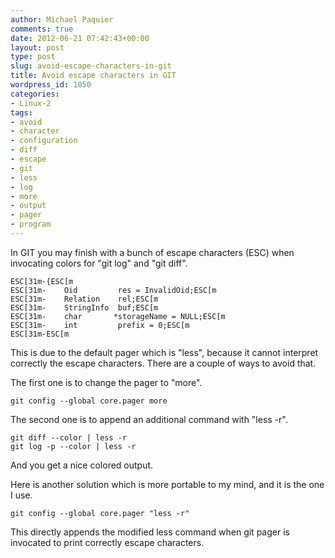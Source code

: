 ```yaml
---
author: Michael Paquier
comments: true
date: 2012-06-21 07:42:43+00:00
layout: post
type: post
slug: avoid-escape-characters-in-git
title: Avoid escape characters in GIT
wordpress_id: 1050
categories:
- Linux-2
tags:
- avoid
- character
- configuration
- diff
- escape
- git
- less
- log
- more
- output
- pager
- program
---
```


In GIT you may finish with a bunch of escape characters (ESC) when invocating colors for "git log" and "git diff".

    ESC[31m-{ESC[m
    ESC[31m-    Oid         res = InvalidOid;ESC[m
    ESC[31m-    Relation    rel;ESC[m
    ESC[31m-    StringInfo  buf;ESC[m
    ESC[31m-    char       *storageName = NULL;ESC[m
    ESC[31m-    int         prefix = 0;ESC[m
    ESC[31m-ESC[m

This is due to the default pager which is "less", because it cannot interpret correctly the escape characters.
There are a couple of ways to avoid that.

The first one is to change the pager to "more".

    git config --global core.pager more

The second one is to append an additional command with "less -r".

    git diff --color | less -r
    git log -p --color | less -r

And you get a nice colored output.

Here is another solution which is more portable to my mind, and it is the one I use.

    git config --global core.pager "less -r"

This directly appends the modified less command when git pager is invocated to print correctly escape characters.
